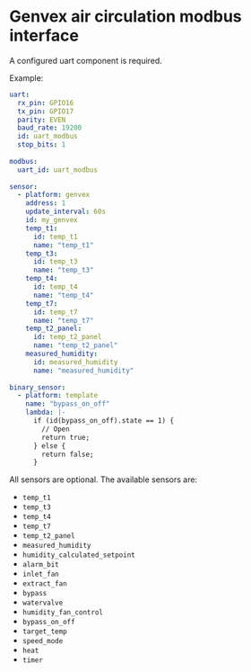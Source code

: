 # Genvex air circulation modbus interface

A configured uart component is required.

Example:
```yaml
uart:
  rx_pin: GPIO16
  tx_pin: GPIO17
  parity: EVEN
  baud_rate: 19200
  id: uart_modbus
  stop_bits: 1
  
modbus:
  uart_id: uart_modbus
  
sensor:
  - platform: genvex
    address: 1
    update_interval: 60s
    id: my_genvex
    temp_t1:
      id: temp_t1
      name: "temp_t1"
    temp_t3:
      id: temp_t3
      name: "temp_t3"
    temp_t4:
      id: temp_t4
      name: "temp_t4"
    temp_t7:
      id: temp_t7
      name: "temp_t7"
    temp_t2_panel:
      id: temp_t2_panel
      name: "temp_t2_panel"
    measured_humidity:
      id: measured_humidity
      name: "measured_humidity"
      
binary_sensor:
  - platform: template
    name: "bypass_on_off"
    lambda: |-
      if (id(bypass_on_off).state == 1) {
        // Open
        return true;
      } else {
        return false;
      }
```

All sensors are optional.  The available sensors are:
- `temp_t1`
- `temp_t3`
- `temp_t4`
- `temp_t7`
- `temp_t2_panel`
- `measured_humidity`
- `humidity_calculated_setpoint`
- `alarm_bit`
- `inlet_fan`
- `extract_fan`
- `bypass`
- `watervalve`
- `humidity_fan_control`
- `bypass_on_off`
- `target_temp`
- `speed_mode`      
- `heat`
- `timer`
